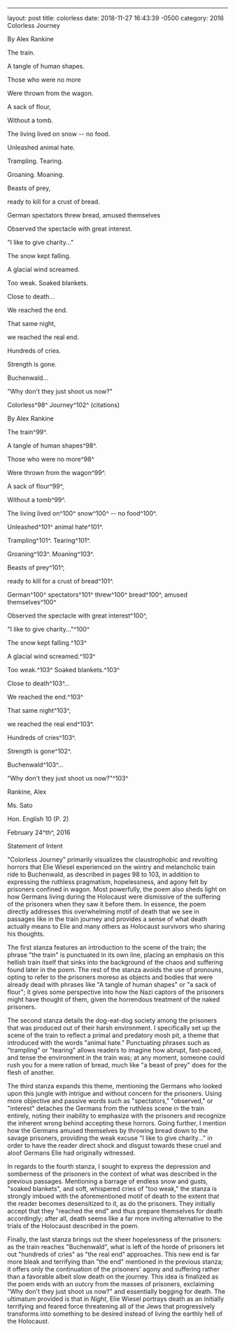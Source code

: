 ---
layout: post
title:  colorless
date:   2018-11-27 16:43:39 -0500
category: 2016
Colorless Journey

By Alex Rankine

The train.

A tangle of human shapes.

Those who were no more

Were thrown from the wagon.
<!--more-->
A sack of flour,

Without a tomb.

The living lived on snow -- no food.

Unleashed animal hate.

Trampling. Tearing.

Groaning. Moaning.

Beasts of prey,

ready to kill for a crust of bread.

German spectators threw bread, amused themselves

Observed the spectacle with great interest.

"I like to give charity\..."

The snow kept falling.

A glacial wind screamed.

Too weak. Soaked blankets.

Close to death...

We reached the end.

That same night,

we reached the real end.

Hundreds of cries.

Strength is gone.

Buchenwald...

"Why don\'t they just shoot us now?"

Colorless^98^ Journey^102^ (citations)

By Alex Rankine

The train^99^.

A tangle of human shapes^98^.

Those who were no more^98^

Were thrown from the wagon^99^.

A sack of flour^99^,

Without a tomb^99^.

The living lived on^100^ snow^100^ -- no food^100^.

Unleashed^101^ animal hate^101^.

Trampling^101^. Tearing^101^.

Groaning^103^. Moaning^103^.

Beasts of prey^101^,

ready to kill for a crust of bread^101^.

German^100^ spectators^101^ threw^100^ bread^100^, amused
themselves^100^

Observed the spectacle with great interest^100^,

"I like to give charity\..."^100^

The snow kept falling.^103^

A glacial wind screamed.^103^

Too weak.^103^ Soaked blankets.^103^

Close to death^103^...

We reached the end.^103^

That same night^103^,

we reached the real end^103^.

Hundreds of cries^103^.

Strength is gone^102^.

Buchenwald^103^...

"Why don\'t they just shoot us now?"^103^

Rankine, Alex

Ms. Sato

Hon. English 10 (P. 2)

February 24^th^, 2016

Statement of Intent

"Colorless Journey" primarily visualizes the claustrophobic and
revolting horrors that Elie Wiesel experienced on the wintry and
melancholic train ride to Buchenwald, as described in pages 98 to 103,
in addition to expressing the ruthless pragmatism, hopelessness, and
agony felt by prisoners confined in wagon. Most powerfully, the poem
also sheds light on how Germans living during the Holocaust were
dismissive of the suffering of the prisoners when they saw it before
them. In essence, the poem directly addresses this overwhelming motif of
death that we see in passages like in the train journey and provides a
sense of what death actually means to Elie and many others as Holocaust
survivors who sharing his thoughts.

The first stanza features an introduction to the scene of the train; the
phrase "the train" is punctuated in its own line, placing an emphasis on
this hellish train itself that sinks into the background of the chaos
and suffering found later in the poem. The rest of the stanza avoids the
use of pronouns, opting to refer to the prisoners moreso as objects and
bodies that were already dead with phrases like "A tangle of human
shapes" or "a sack of flour"; it gives some perspective into how the
Nazi captors of the prisoners might have thought of them, given the
horrendous treatment of the naked prisoners.

The second stanza details the dog-eat-dog society among the prisoners
that was produced out of their harsh environment. I specifically set up
the scene of the train to reflect a primal and predatory mosh pit, a
theme that introduced with the words "animal hate." Punctuating phrases
such as "trampling" or "tearing" allows readers to imagine how abrupt,
fast-paced, and tense the environment in the train was; at any moment,
someone could rush you for a mere ration of bread, much like "a beast of
prey" does for the flesh of another.

The third stanza expands this theme, mentioning the Germans who looked
upon this jungle with intrigue and without concern for the prisoners.
Using more objective and passive words such as "spectators," "observed,"
or "interest" detaches the Germans from the ruthless scene in the train
entirely, noting their inability to emphasize with the prisoners and
recognize the inherent wrong behind accepting these horrors. Going
further, I mention how the Germans amused themselves by throwing bread
down to the savage prisoners, providing the weak excuse "I like to give
charity\..." in order to have the reader direct shock and disgust
towards these cruel and aloof Germans Elie had originally witnessed.

In regards to the fourth stanza, I sought to express the depression and
somberness of the prisoners in the context of what was described in the
previous passages. Mentioning a barrage of endless snow and gusts,
"soaked blankets", and soft, whispered cries of "too weak," the stanza
is strongly imbued with the aforementioned motif of death to the extent
that the reader becomes desensitized to it, as do the prisoners. They
initially accept that they "reached the end" and thus prepare themselves
for death accordingly; after all, death seems like a far more inviting
alternative to the trials of the Holocaust described in the poem.

Finally, the last stanza brings out the sheer hopelessness of the
prisoners: as the train reaches "Buchenwald", what is left of the horde
of prisoners let out "hundreds of cries" as "the real end" approaches.
This new end is far more bleak and terrifying than "the end" mentioned
in the previous stanza; it offers only the continuation of the
prisoners\' agony and suffering rather than a favorable albeit slow
death on the journey. This idea is finalized as the poem ends with an
outcry from the masses of prisoners, exclaiming "Why don\'t they just
shoot us now?" and essentially begging for death. The ultimatum provided
is that in *Night*, Elie Wiesel portrays death as an initially
terrifying and feared force threatening all of the Jews that
progressively transforms into something to be desired instead of living
the earthly hell of the Holocaust.
